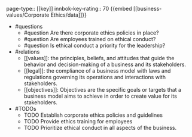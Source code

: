 page-type:: [[key]]
innbok-key-rating:: 70
{{embed [[business-values/Corporate Ethics/data]]}}
- #questions
  - #question Are there corporate ethics policies in place?
  - #question Are employees trained on ethical conduct?
  - #question Is ethical conduct a priority for the leadership?
- #relations
  - [[values]]: the principles, beliefs, and attitudes that guide the behavior and decision-making of a business and its stakeholders.
  - [[legal]]: the compliance of a business model with laws and regulations governing its operations and interactions with stakeholders.
  - [[objectives]]: Objectives are the specific goals or targets that a business model aims to achieve in order to create value for its stakeholders.
- #TODOs
  - TODO Establish corporate ethics policies and guidelines
  - TODO  Provide ethics training for employees
  - TODO  Prioritize ethical conduct in all aspects of the business.



